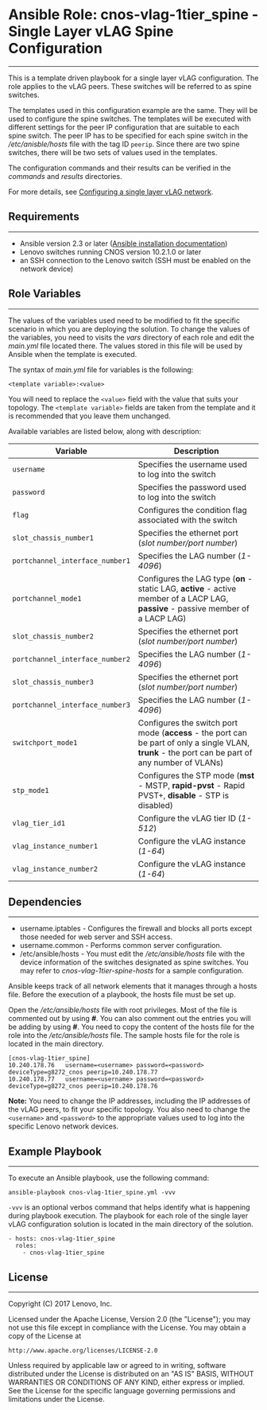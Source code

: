 # Ansible Role: cnos-vlag-1tier_spine - Single Layer vLAG Spine Configuration
---
<add role description below>

This is a template driven playbook for a single layer vLAG configuration. The role applies to the vLAG peers. These switches will be referred to as spine switches.

The templates used in this configuration example are the same. They will be used to configure the spine switches. The templates will be executed with different settings for the peer IP configuration that are suitable to each spine switch. The peer IP has to be specified for each spine switch in the */etc/anisble/hosts* file with the tag ID `peerip`. Since there are two spine switches, there will be two sets of values used in the templates.

The configuration commands and their results can be verified in the *commands* and *results* directories.

For more details, see [Configuring a single layer vLAG network](http://systemx.lenovofiles.com/help/index.jsp?topic=%2Fcom.lenovo.switchmgt.ansible.doc%2Fconfiguring_a_single_layer_vlag_using_ansible.html&cp=0_3_1_0_6).


## Requirements
---
<add role requirements information below>

- Ansible version 2.3 or later ([Ansible installation documentation](http://docs.ansible.com/ansible/intro_installation.html))
- Lenovo switches running CNOS version 10.2.1.0 or later
- an SSH connection to the Lenovo switch (SSH must be enabled on the network device)


## Role Variables
---
<add role variables information below>

The values of the variables used need to be modified to fit the specific scenario in which you are deploying the solution. To change the values of the variables, you need to visits the *vars* directory of each role and edit the *main.yml* file located there. The values stored in this file will be used by Ansible when the template is executed.

The syntax of *main.yml* file for variables is the following:

```
<template variable>:<value>
```

You will need to replace the `<value>` field with the value that suits your topology. The `<template variable>` fields are taken from the template and it is recommended that you leave them unchanged.

Available variables are listed below, along with description:

Variable | Description
--- | ---
`username` | Specifies the username used to log into the switch
`password` | Specifies the password used to log into the switch
`flag` | Configures the condition flag associated with the switch
`slot_chassis_number1` | Specifies the ethernet port (*slot number/port number*)
`portchannel_interface_number1` | Specifies the LAG number (*1-4096*)
`portchannel_mode1` | Configures the LAG type (**on** - static LAG, **active** - active member of a LACP LAG, **passive** - passive member of a LACP LAG)
`slot_chassis_number2` | Specifies the ethernet port (*slot number/port number*)
`portchannel_interface_number2` | Specifies the LAG number (*1-4096*)
`slot_chassis_number3` | Specifies the ethernet port (*slot number/port number*)
`portchannel_interface_number3` | Specifies the LAG number (*1-4096*)
`switchport_mode1` | Configures the switch port mode (**access** - the port can be part of only a single VLAN, **trunk** - the port can be part of any number of VLANs)
`stp_mode1` | Configures the STP mode (**mst** - MSTP, **rapid-pvst** - Rapid PVST+, **disable** - STP is disabled)
`vlag_tier_id1` | Configure the vLAG tier ID (*1-512*)
`vlag_instance_number1` | Configure the vLAG instance (*1-64*)
`vlag_instance_number2` | Configure the vLAG instance (*1-64*)


## Dependencies
---
<add dependencies information below>

- username.iptables - Configures the firewall and blocks all ports except those needed for web server and SSH access.
- username.common - Performs common server configuration.
- /etc/ansible/hosts - You must edit the */etc/ansible/hosts* file with the device information of the switches designated as spine switches. You may refer to *cnos-vlag-1tier-spine-hosts* for a sample configuration.

Ansible keeps track of all network elements that it manages through a hosts file. Before the execution of a playbook, the hosts file must be set up.

Open the */etc/ansible/hosts* file with root privileges. Most of the file is commented out by using **#**. You can also comment out the entries you will be adding by using **#**. You need to copy the content of the hosts file for the role into the */etc/ansible/hosts* file. The sample hosts file for the role is located in the main directory.

```
[cnos-vlag-1tier_spine]
10.240.178.76   username=<username> password=<password> deviceType=g8272_cnos peerip=10.240.178.77
10.240.178.77   username=<username> password=<password> deviceType=g8272_cnos peerip=10.240.178.76
```
**Note:** You need to change the IP addresses, including the IP addresses of the vLAG peers, to fit your specific topology. You also need to change the `<username>` and `<password>` to the appropriate values used to log into the specific Lenovo network devices.

  
## Example Playbook
---
<add playbook samples below>

To execute an Ansible playbook, use the following command:

```
ansible-playbook cnos-vlag-1tier_spine.yml -vvv
```

`-vvv` is an optional verbos command that helps identify what is happening during playbook execution. The playbook for each role of the single layer vLAG configuration solution is located in the main directory of the solution.

```
- hosts: cnos-vlag-1tier_spine
  roles:
    - cnos-vlag-1tier_spine
```



## License
---
<add license information below>
Copyright (C) 2017 Lenovo, Inc.

Licensed under the Apache License, Version 2.0 (the "License");
you may not use this file except in compliance with the License.
You may obtain a copy of the License at

    http://www.apache.org/licenses/LICENSE-2.0

Unless required by applicable law or agreed to in writing, software
distributed under the License is distributed on an "AS IS" BASIS,
WITHOUT WARRANTIES OR CONDITIONS OF ANY KIND, either express or implied.
See the License for the specific language governing permissions and
limitations under the License.
